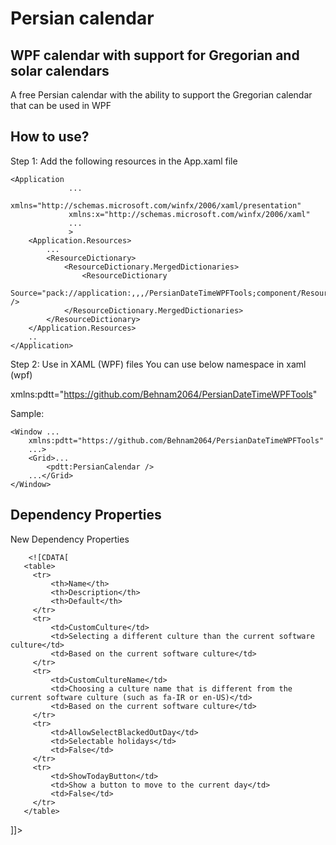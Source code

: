 # Persian calendar
## WPF calendar with support for Gregorian and solar calendars

A free Persian calendar with the ability to support the Gregorian calendar that can be used in WPF

## How to use?
Step 1: Add the following resources in the App.xaml file

```
<Application 
             ...
             xmlns="http://schemas.microsoft.com/winfx/2006/xaml/presentation"
             xmlns:x="http://schemas.microsoft.com/winfx/2006/xaml"
             ...
             >
    <Application.Resources>
        ...
        <ResourceDictionary>
            <ResourceDictionary.MergedDictionaries>
                <ResourceDictionary
                    Source="pack://application:,,,/PersianDateTimeWPFTools;component/Resources.xaml" />
            </ResourceDictionary.MergedDictionaries>
        </ResourceDictionary>
    </Application.Resources>
    ..
</Application>
```

Step 2:
Use in XAML (WPF) files
You can use below namespace in xaml (wpf)

xmlns:pdtt="https://github.com/Behnam2064/PersianDateTimeWPFTools"


Sample:
```
<Window ...
    xmlns:pdtt="https://github.com/Behnam2064/PersianDateTimeWPFTools"
    ...>
    <Grid>...
        <pdtt:PersianCalendar />
    ...</Grid>
</Window>
```

## Dependency Properties
New Dependency Properties

		<![CDATA[
       <table>
         <tr>
             <th>Name</th>
             <th>Description</th>
             <th>Default</th>
         </tr>
         <tr>
             <td>CustomCulture</td>
             <td>Selecting a different culture than the current software culture</td>
             <td>Based on the current software culture</td>
         </tr>
         <tr>
             <td>CustomCultureName</td>
             <td>Choosing a culture name that is different from the current software culture (such as fa-IR or en-US)</td>
             <td>Based on the current software culture</td>
         </tr>
         <tr>
             <td>AllowSelectBlackedOutDay</td>
             <td>Selectable holidays</td>
             <td>False</td>
         </tr>
         <tr>
             <td>ShowTodayButton</td>
             <td>Show a button to move to the current day</td>
             <td>False</td>
         </tr>
       </table>
  ]]>